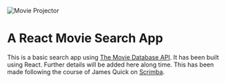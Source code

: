 ![Movie Projector](https://90minutos.org/img/Photo%20by%20Alex%20Litvin%20on%20Unsplash.jpg)

# A React Movie Search App 

This is a basic search app using [The Movie Database API](https://www.themoviedb.org). It has been built using React. Further details will be added here along time. This has been made following the course of James Quick on [Scrimba](https://scrimba.com/course/greactmovie/enrolled?utm_source=newsletter&utm_medium=email&utm_campaign=greactmovie_mainlist_launch).
